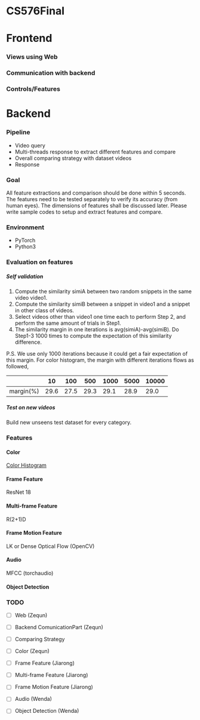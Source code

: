 # CS576Final

# Frontend
  ### Views using Web
  ### Communication with backend
  ### Controls/Features
# Backend
### Pipeline
* Video query
* Multi-threads response to extract different features and compare
* Overall comparing strategy with dataset videos
* Response
### Goal
All feature extractions and comparison should be done within 5 seconds. The features need to be tested separately to verify its accuracy (from human eyes). The dimensions of features shall be discussed later. Please write sample codes to setup and extract features and compare.
### Environment
* PyTorch
* Python3
### Evaluation on features
##### Self validation
1. Compute the similarity simiA between two random snippets in the same video video1.
2. Compute the similarity simiB between a snippet in video1 and a snippet in other class of videos.
3. Select videos other than video1 one time each to perform Step 2, and perform the same amount of trials in Step1.
4. The similarity margin in one iterations is avg(simiA)-avg(simiB). Do Step1-3 1000 times to compute the expectation of this similarity difference.

P.S. We use only 1000 iterations because it could get a fair expectation of this margin.
For color histogram, the margin with different iterations flows as followed, 

| |10|100|500|1000|5000|10000|
|---|---|---|---|---|---|---|
|margin(%)|29.6|27.5|29.3|29.1|28.9|29.0|

##### Test on new videos
Build new unseens test dataset for every category.

### Features
#### Color 
[Color Histogram](https://www.geeksforgeeks.org/opencv-python-program-analyze-image-using-histogram/)


#### Frame Feature
ResNet 18
#### Multi-frame Feature 
R(2+1)D
#### Frame Motion Feature
LK or Dense Optical Flow (OpenCV)
#### Audio
MFCC (torchaudio)
#### Object Detection
### TODO
- [ ] Web (Zequn)
- [ ] Backend ComunicationPart (Zequn)
- [ ] Comparing Strategy
- [ ] Color (Zequn)
- [ ] Frame Feature (Jiarong) 
- [ ] Multi-frame Feature (Jiarong)
- [ ] Frame Motion Feature (Jiarong)
- [ ] Audio (Wenda)
- [ ] Object Detection (Wenda)
  
  
